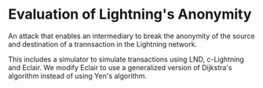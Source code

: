 # Evaluation of Lightning's Anonymity
An attack that enables an intermediary to break the anonymity of the source and destination of a trannsaction in the Lightning network. 

This includes a simulator to simulate transactions using LND, c-Lightning and Eclair. We modify Eclair to use a generalized version of Dijkstra's algorithm instead of using Yen's algorithm.



